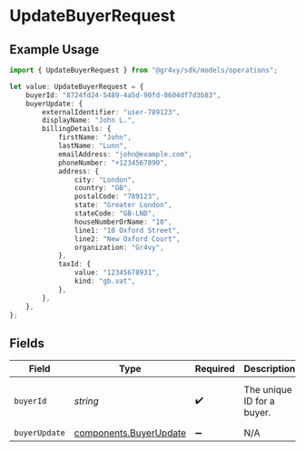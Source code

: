 # UpdateBuyerRequest

## Example Usage

```typescript
import { UpdateBuyerRequest } from "@gr4vy/sdk/models/operations";

let value: UpdateBuyerRequest = {
    buyerId: "8724fd24-5489-4a5d-90fd-0604df7d3b83",
    buyerUpdate: {
        externalIdentifier: "user-789123",
        displayName: "John L.",
        billingDetails: {
            firstName: "John",
            lastName: "Lunn",
            emailAddress: "john@example.com",
            phoneNumber: "+1234567890",
            address: {
                city: "London",
                country: "GB",
                postalCode: "789123",
                state: "Greater London",
                stateCode: "GB-LND",
                houseNumberOrName: "10",
                line1: "10 Oxford Street",
                line2: "New Oxford Court",
                organization: "Gr4vy",
            },
            taxId: {
                value: "12345678931",
                kind: "gb.vat",
            },
        },
    },
};
```

## Fields

| Field                                                            | Type                                                             | Required                                                         | Description                                                      | Example                                                          |
| ---------------------------------------------------------------- | ---------------------------------------------------------------- | ---------------------------------------------------------------- | ---------------------------------------------------------------- | ---------------------------------------------------------------- |
| `buyerId`                                                        | *string*                                                         | :heavy_check_mark:                                               | The unique ID for a buyer.                                       | 8724fd24-5489-4a5d-90fd-0604df7d3b83                             |
| `buyerUpdate`                                                    | [components.BuyerUpdate](../../models/components/buyerupdate.md) | :heavy_minus_sign:                                               | N/A                                                              |                                                                  |